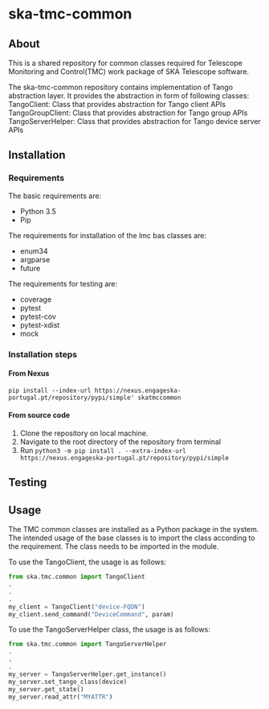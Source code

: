 # ska-tmc-common

## About

This is a shared repository for common classes required for Telescope Monitoring and Control(TMC) work package of SKA Telescope software.

The ska-tmc-common repository contains implementation of Tango abstraction layer. It provides the abstraction in form of following classes:
TangoClient: Class that provides abstraction for Tango client APIs
TangoGroupClient: Class that provides abstraction for Tango group APIs
TangoServerHelper: Class that provides abstraction for Tango device server APIs

## Installation

### Requirements

The basic requirements are:

- Python 3.5
- Pip

The requirements for installation of the lmc bas classes are:

- enum34
- argparse
- future

The requirements for testing are:

- coverage
- pytest
- pytest-cov
- pytest-xdist
- mock

### Installation steps

#### From Nexus

```pip install --index-url https://nexus.engageska-portugal.pt/repository/pypi/simple' skatmccommon```

#### From source code

1. Clone the repository on local machine.
2. Navigate to the root directory of the repository from terminal
3. Run `python3 -m pip install . --extra-index-url https://nexus.engageska-portugal.pt/repository/pypi/simple`

## Testing

## Usage

The TMC common classes are installed as a Python package in the system. The intended usage of the base classes is to import the class according to the requirement. The class needs to be imported in the module.

To use the TangoClient, the usage is as follows:

```python
from ska.tmc.common import TangoClient
.  
.  
.  
my_client = TangoClient("device-FQDN")
my_client.send_command("DeviceCommand", param)
```

To use the TangoServerHelper class, the usage is as follows:

```python
from ska.tmc.common import TangoServerHelper
.  
.  
.  
my_server = TangoServerHelper.get_instance()
my_server.set_tango_class(device)
my_server.get_state()
my_server.read_attr("MYATTR")
```
